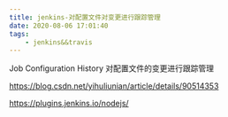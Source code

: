 ```yaml
---
title: jenkins-对配置文件对变更进行跟踪管理
date: 2020-08-06 17:01:40
tags:
    - jenkins&&travis
---
```


Job Configuration History
对配置文件的变更进行跟踪管理



https://blog.csdn.net/yihuliunian/article/details/90514353






https://plugins.jenkins.io/nodejs/